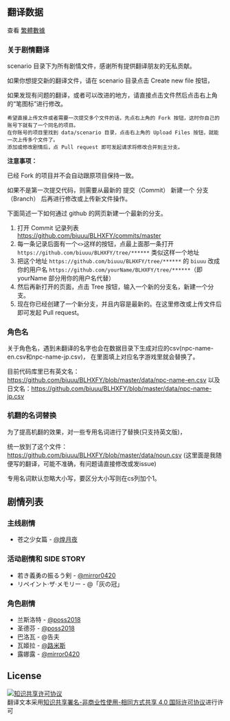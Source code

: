 ## 翻译数据
查看 [繁體數據](https://github.com/biuuu/BLHXFY-HANT)
### 关于剧情翻译
scenario 目录下为所有剧情文件，感谢所有提供翻译朋友的无私贡献。

如果你想提交新的翻译文件，请在 scenario 目录点击 Create new file 按钮，

如果发现有问题的翻译，或者可以改进的地方，请直接点击文件然后点击右上角的“笔图标”进行修改。
```
希望直接上传文件或者需要一次提交多个文件的话，先点右上角的 Fork 按钮，这时你自己的账号下就有了一个同名的项目。
在你账号的项目里找到 data/scenario 目录，点击右上角的 Upload Files 按钮，就能一次上传多个文件了。
添加或修改剧情后，点 Pull request 即可发起请求将修改合并到主分支。
```

**注意事项：**

已经 Fork 的项目并不会自动跟原项目保持一致。

如果不是第一次提交代码，则需要从最新的 提交（Commit） 新建一个 分支（Branch） 后再进行修改或上传新文件操作。

下面简述一下如何通过 github 的网页新建一个最新的分支。
1. 打开 Commit 记录列表 https://github.com/biuuu/BLHXFY/commits/master
2. 每一条记录后面有一个`<>`这样的按钮，点最上面那一条打开 `https://github.com/biuuu/BLHXFY/tree/******` 类似这样一个地址
3. 把这个地址 `https://github.com/biuuu/BLHXFY/tree/******` 的 `biuuu` 改成你的用户名 `https://github.com/yourName/BLHXFY/tree/******`（即yourName 部分用你的用户名代替）
4. 然后再新打开的页面，点击 Tree 按钮，输入一个新的分支名，新建一个分支。
5. 现在你已经创建了一个新分支，并且内容是最新的。在这里修改或上传文件后即可发起 Pull request。


### 角色名
关于角色名，遇到未翻译的名字也会在数据目录下生成对应的csv(npc-name-en.csv和npc-name-jp.csv)，
在里面填上对应名字游戏里就会替换了。

目前代码库里已有英文名：https://github.com/biuuu/BLHXFY/blob/master/data/npc-name-en.csv 以及日文名：https://github.com/biuuu/BLHXFY/blob/master/data/npc-name-jp.csv

### 机翻的名词替换
为了提高机翻的效果，对一些专用名词进行了替换(只支持英文版)，

统一放到了这个文件：https://github.com/biuuu/BLHXFY/blob/master/data/noun.csv (这里面是我随便写的翻译，可能不准确，有问题请直接修改或发issue)

专用名词默认忽略大小写，要区分大小写则在cs列加个1。

## 剧情列表
### 主线剧情
* 苍之少女篇  -  [@煌月夜](https://github.com/KoutsukiYakou)
### 活动剧情和 SIDE STORY
* 若き義勇の振るう剣  -  [@mirror0420](https://github.com/mirror0420)
* リペイント·ザ·メモリー  -  @「灰の冠」
### 角色剧情
* 兰斯洛特  -  [@poss2018](https://github.com/poss2018)
* 圣德芬  -  [@poss2018](https://github.com/poss2018)
* 巴洛瓦  -  @告夫
* 瓦姬拉  -  [@路米斯](https://github.com/toloomis)
* 露娜露  -  [@mirror0420](https://github.com/mirror0420)
## License
<a rel="license" href="http://creativecommons.org/licenses/by-nc-sa/4.0/"><img alt="知识共享许可协议" style="border-width:0" src="https://i.creativecommons.org/l/by-nc-sa/4.0/88x31.png" /></a><br />翻译文本采用<a rel="license" href="http://creativecommons.org/licenses/by-nc-sa/4.0/">知识共享署名-非商业性使用-相同方式共享 4.0 国际许可协议</a>进行许可
